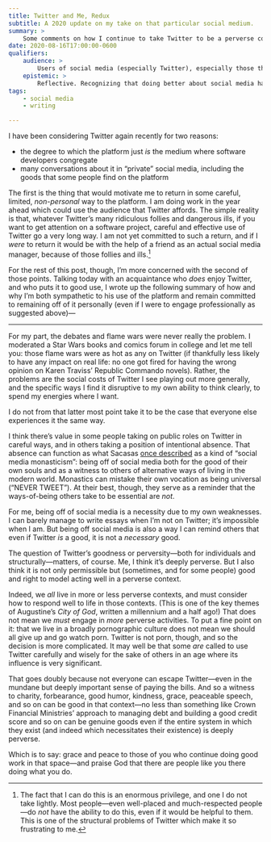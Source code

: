 ```yaml
---
title: Twitter and Me, Redux
subtitle: A 2020 update on my take on that particular social medium.
summary: >
    Some comments on how I continue to take Twitter to be a perverse context, yet how I think it reasonable for others to use it in a careful way.
date: 2020-08-16T17:00:00-0600
qualifiers:
    audience: >
        Users of social media (especially Twitter), especially those thinking about its ethical conditions.
    epistemic: >
        Reflective. Recognizing that doing better about social media has many mechanics.
tags:
    - social media
    - writing

---
```


I have been considering Twitter again recently for two reasons:

- the degree to which the platform just *is* the medium where software developers congregate
- many conversations about it in “private” social media, including the goods that some people find on the platform

The first is the thing that would motivate me to return in some careful, limited, *non-personal* way to the platform. I am doing work in the year ahead which could use the audience that Twitter affords. The simple reality is that, whatever Twitter’s many ridiculous follies and dangerous ills, if you want to get attention on a software project, careful and effective use of Twitter go a very long way. I am not yet committed to such a return, and if I *were* to return it would be with the help of a friend as an actual social media manager, because of those follies and ills.[^manager]

[^manager]: The fact that I can do this is an enormous privilege, and one I do not take lightly. Most people—even well-placed and much-respected people—do *not* have the ability to do this, even if it would be helpful to them. This is one of the structural problems of Twitter which make it so frustrating to me.

For the rest of this post, though, I’m more concerned with the second of those points. Talking today with an acquaintance who *does* enjoy Twitter, and who puts it to good use, I wrote up the following summary of how and why I’m both sympathetic to his use of the platform and remain committed to remaining off of it personally (even if I were to engage professionally as suggested above)—

---

For my part, the debates and flame wars were never really the problem. I moderated a Star Wars books and comics forum in college and let me tell you: those flame wars were as hot as any on Twitter (if thankfully less likely to have any impact on real life: no one got fired for having the wrong opinion on Karen Traviss’ Republic Commando novels). Rather, the problems are the social costs of Twitter I see playing out more generally, and the specific ways I find it disruptive to my own ability to think clearly, to spend my energies where I want.

I do not from that latter most point take it to be the case that everyone else experiences it the same way.

I think there’s value in some people taking on public roles on Twitter in careful ways, and in others taking a position of intentional absence. That absence can function as what Sacasas [once described][vows] as a kind of “social media monasticism”: being off of social media both for the good of their own souls and as a witness to others of alternative ways of living in the modern world. Monastics can mistake their own vocation as being universal (“NEVER TWEET”). At their best, though, they serve as a reminder that the ways-of-being others take to be essential are *not*.

[vows]: https://thefrailestthing.com/2018/03/27/vows-of-digital-poverty/

For me, being off of social media is a necessity due to my own weaknesses. I can barely manage to write essays when I’m not on Twitter; it’s impossible when I am. But being off social media is also a way I can remind others that even if Twitter *is* a good, it is not a *necessary* good.

The question of Twitter’s goodness or perversity—both for individuals and structurally—matters, of course. Me, I think it’s deeply perverse. But I also think it is not only permissible but (sometimes, and for some people) good and right to model acting well in a perverse context.

Indeed, we *all* live in more or less perverse contexts, and must consider how to respond well to life in those contexts. (This is one of the key themes of Augustine’s <cite>City of God</cite>, written a millennium and a half ago!) That does not mean we *must* engage in *more* perverse activities. To put a fine point on it: that we live in a broadly pornographic culture does not mean we should all give up and go watch porn. Twitter is not porn, though, and so the decision is more complicated. It may well be that some *are* called to use Twitter carefully and wisely for the sake of others in an age where its influence is very significant.

That goes doubly because not everyone can escape Twitter—even in the mundane but deeply important sense of paying the bills. And so a witness to charity, forbearance, good humor, kindness, grace, peaceable speech, and so on can be good in that context—no less than something like Crown Financial Ministries’ approach to managing debt and building a good credit score and so on can be genuine goods even if the entire system in which they exist (and indeed which necessitates their existence) is deeply perverse.

Which is to say: grace and peace to those of you who continue doing good work in that space—and praise God that there are people like you there doing what you do.